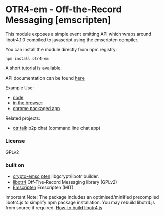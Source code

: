 # OTR4-em - Off-the-Record Messaging [emscripten]

This module exposes a simple event emitting API which wraps around libotr4.1.0 compiled to javascript using the emscripten compiler.

You can install the module directly from npm registry:

    npm install otr4-em

A short [tutorial](https://github.com/mnaamani/otr4-em/blob/master/doc/tutorial.md) is available.

API documentation can be found [here](http://www.mokhtar.net/projects/otr4-em/docs/)

Example Use:
- [node](https://github.com/mnaamani/otr4-em/blob/master/examples/index.js)
- [in the browser](https://github.com/mnaamani/otr4-em/blob/master/examples/index.html)
- [chrome packaged app](https://github.com/mnaamani/TEO/tree/master/build/chrome)

Related projects:
- [otr talk](https://github.com/mnaamani/node-otr-talk) p2p chat (command line chat app)

### License
GPLv2

### built on
- [crypto-emscipten](https://github.com/mnaamani/crypto-emscripten/) libgcrypt/libotr builder.
- [libotr4](https://otr.cypherpunks.ca/) Off-The-Record Messaging library (GPLv2)
- [Emscripten](https://github.com/kripken/emscripten) Emscripten (MIT)

Important Note:
The package includes an optimised/minified precompiled libotr4.js to simplify npm package installation.
You may rebuild libotr4.js from source if required. [How-to build libotr4.js](https://github.com/mnaamani/otr4-em/blob/master/BUILDING)
